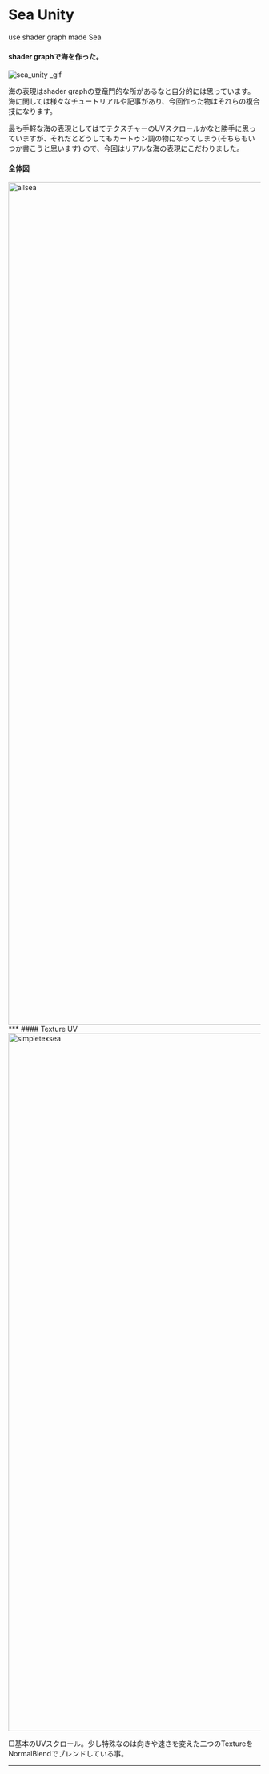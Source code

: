 # Sea Unity
use shader graph made Sea 

#### shader graphで海を作った。  

![sea_unity _gif](https://user-images.githubusercontent.com/43961147/63160360-86a31300-c058-11e9-82d8-0d3ee9c47939.gif)


海の表現はshader graphの登竜門的な所があるなと自分的には思っています。  
海に関しては様々なチュートリアルや記事があり、今回作った物はそれらの複合技になります。  

最も手軽な海の表現としてはてテクスチャーのUVスクロールかなと勝手に思っていますが、それだとどうしてもカートゥン調の物になってしまう(そちらもいつか書こうと思います)
ので、今回はリアルな海の表現にこだわりました。  

#### 全体図
<img width="1680" alt="allsea" src="https://user-images.githubusercontent.com/43961147/63167350-04244e80-c06c-11e9-86f0-c38d925439b4.png">
***
#### Texture UV
<img width="1392" alt="simpletexsea" src="https://user-images.githubusercontent.com/43961147/63167489-7432d480-c06c-11e9-8dfa-57de5a11dda3.png">

□基本のUVスクロール。少し特殊なのは向きや速さを変えた二つのTextureをNormalBlendでブレンドしている事。
***

